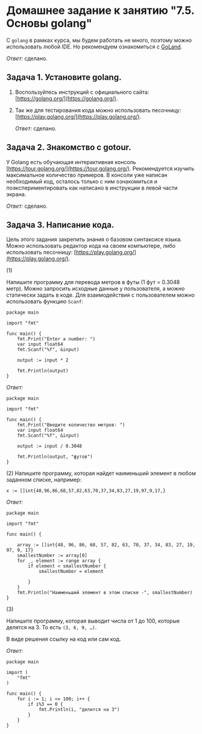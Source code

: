 # Домашнее задание к занятию "7.5. Основы golang"

С `golang` в рамках курса, мы будем работать не много, поэтому можно использовать любой IDE.
Но рекомендуем ознакомиться с [GoLand](https://www.jetbrains.com/ru-ru/go/).

*Ответ:* сделано.

## Задача 1. Установите golang.

1. Воспользуйтесь инструкций с официального сайта: [https://golang.org/](https://golang.org/).
2. Так же для тестирования кода можно использовать песочницу: [https://play.golang.org/](https://play.golang.org/).

   *Ответ:* сделано.

## Задача 2. Знакомство с gotour.

У Golang есть обучающая интерактивная консоль [https://tour.golang.org/](https://tour.golang.org/).
Рекомендуется изучить максимальное количество примеров. В консоли уже написан необходимый код,
осталось только с ним ознакомиться и поэкспериментировать как написано в инструкции в левой части экрана.

*Ответ:* сделано.

## Задача 3. Написание кода.

Цель этого задания закрепить знания о базовом синтаксисе языка. Можно использовать редактор кода
на своем компьютере, либо использовать песочницу: [https://play.golang.org/](https://play.golang.org/).

(1)

Напишите программу для перевода метров в футы (1 фут = 0.3048 метр). Можно запросить исходные данные
у пользователя, а можно статически задать в коде.
Для взаимодействия с пользователем можно использовать функцию `Scanf`:

```
package main

import "fmt"

func main() {
    fmt.Print("Enter a number: ")
    var input float64
    fmt.Scanf("%f", &input)

    output := input * 2

    fmt.Println(output)  
}
```

*Ответ:*

```
package main

import "fmt"

func main() {
	fmt.Print("Введите количество метров: ")
	var input float64
	fmt.Scanf("%f", &input)

	output := input / 0.3048

	fmt.Println(output, "футов")
}

```



(2)
Напишите программу, которая найдет наименьший элемент в любом заданном списке, например:

```
x := []int{48,96,86,68,57,82,63,70,37,34,83,27,19,97,9,17,}
```

*Ответ:*

```
package main

import "fmt"

func main() {

	array := []int{48, 96, 86, 68, 57, 82, 63, 70, 37, 34, 83, 27, 19, 97, 9, 17}
	smallestNumber := array[0]
	for _, element := range array {
		if element < smallestNumber {
			smallestNumber = element

		}
	}
	fmt.Println("Наименьший элемент в этом списке -", smallestNumber)
}

```



(3)

Напишите программу, которая выводит числа от 1 до 100, которые делятся на 3. То есть `(3, 6, 9, …)`.

В виде решения ссылку на код или сам код.

*Ответ:*

```
package main

import (
	"fmt"
)

func main() {
	for i := 1; i <= 100; i++ {
		if i%3 == 0 {
			fmt.Println(i, "делится на 3")
		}
	}
}

```
